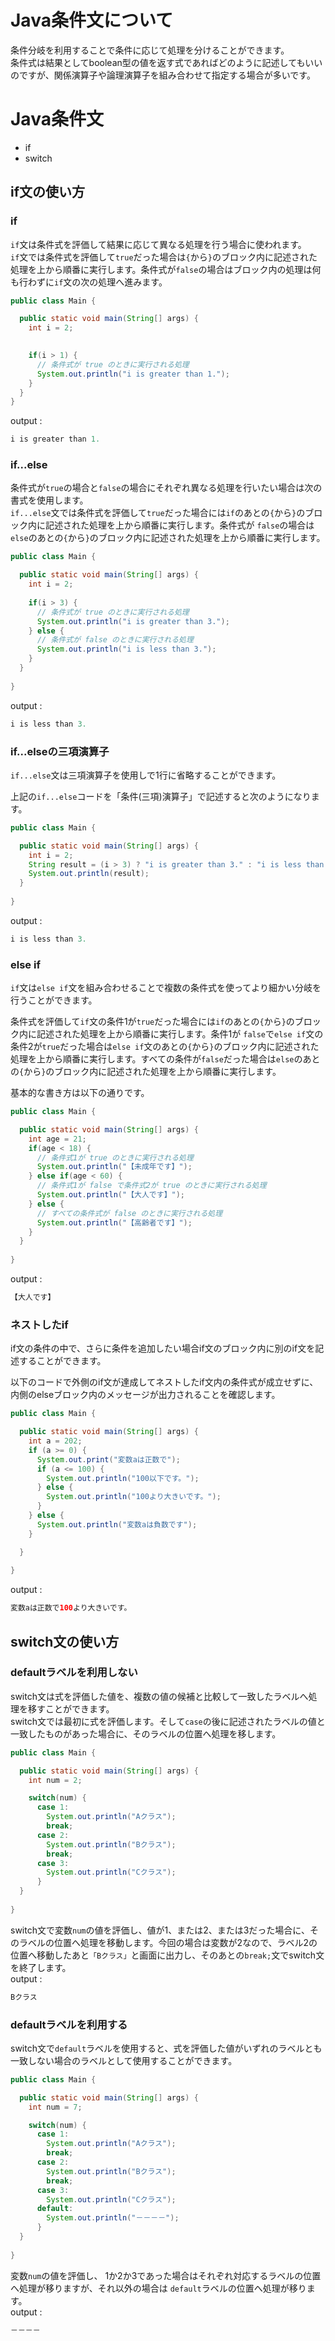 # Java条件文について
条件分岐を利用することで条件に応じて処理を分けることができます。   
条件式は結果としてboolean型の値を返す式であればどのように記述してもいいのですが、関係演算子や論理演算子を組み合わせて指定する場合が多いです。

# Java条件文
- if
- switch

## if文の使い方

### if

`if`文は条件式を評価して結果に応じて異なる処理を行う場合に使われます。   
`if`文では条件式を評価して`true`だった場合は`{`から`}`のブロック内に記述された処理を上から順番に実行します。条件式が`false`の場合はブロック内の処理は何も行わずに`if`文の次の処理へ進みます。
```java
public class Main {

  public static void main(String[] args) {
    int i = 2;
    

    if(i > 1) {
      // 条件式が true のときに実行される処理
      System.out.println("i is greater than 1.");
    }
  }
}

```
output :
```java
i is greater than 1.
```

### if...else

条件式が`true`の場合と`false`の場合にそれぞれ異なる処理を行いたい場合は次の書式を使用します。   
`if...else`文では条件式を評価して`true`だった場合には`if`のあとの`{`から`}`のブロック内に記述された処理を上から順番に実行します。条件式が `false`の場合は`else`のあとの`{`から`}`のブロック内に記述された処理を上から順番に実行します。
```java
public class Main {

  public static void main(String[] args) {
    int i = 2;
    
    if(i > 3) {
      // 条件式が true のときに実行される処理
      System.out.println("i is greater than 3.");
    } else {
      // 条件式が false のときに実行される処理
      System.out.println("i is less than 3.");
    }
  }
  
}

```
output :
```java
i is less than 3.
```

### if...elseの三項演算子

`if...else`文は三項演算子を使用しで1行に省略することができます。

上記の`if...else`コードを「条件(三項)演算子」で記述すると次のようになります。

```java
public class Main {

  public static void main(String[] args) {
    int i = 2;
    String result = (i > 3) ? "i is greater than 3." : "i is less than 3.";
    System.out.println(result);
  }
  
}
```

output :
```java
i is less than 3.
```

### else if

`if`文は`else if`文を組み合わせることで複数の条件式を使ってより細かい分岐を行うことができます。

条件式を評価して`if`文の条件1が`true`だった場合には`if`のあとの`{`から`}`のブロック内に記述された処理を上から順番に実行します。条件1が `false`で`else if`文の条件2が`true`だった場合は`else if`文のあとの`{`から`}`のブロック内に記述された処理を上から順番に実行します。すべての条件が`false`だった場合は`else`のあとの`{`から`}`のブロック内に記述された処理を上から順番に実行します。

基本的な書き方は以下の通りです。

```java
public class Main {

  public static void main(String[] args) {
    int age = 21;
    if(age < 18) {
      // 条件式1が true のときに実行される処理
      System.out.println("【未成年です】");
    } else if(age < 60) {
      // 条件式1が false で条件式2が true のときに実行される処理
      System.out.println("【大人です】");
    } else {
      // すべての条件式が false のときに実行される処理
      System.out.println("【高齢者です】");
    }
  }
  
}

```
output :
```java
【大人です】
```

### ネストしたif

if文の条件の中で、さらに条件を追加したい場合if文のブロック内に別のif文を記述することができます。

以下のコードで外側のif文が達成してネストしたif文内の条件式が成立せずに、内側のelseブロック内のメッセージが出力されることを確認します。

```java
public class Main {

  public static void main(String[] args) {
    int a = 202;
    if (a >= 0) {
      System.out.print("変数aは正数で");
      if (a <= 100) {
        System.out.println("100以下です。");
      } else {
        System.out.println("100より大きいです。");
      }
    } else {
      System.out.println("変数aは負数です");
    }

  }
  
}
```

output :

```java
変数aは正数で100より大きいです。
```

## switch文の使い方

### defaultラベルを利用しない

switch文は式を評価した値を、複数の値の候補と比較して一致したラベルへ処理を移すことができます。   
switch文では最初に式を評価します。そして`case`の後に記述されたラベルの値と一致したものがあった場合に、そのラベルの位置へ処理を移します。
```java
public class Main {

  public static void main(String[] args) {
    int num = 2;

    switch(num) {
      case 1:
        System.out.println("Aクラス");
        break;
      case 2:
        System.out.println("Bクラス");
        break;
      case 3:
        System.out.println("Cクラス");
      }
  }
  
}

```
switch文で変数`num`の値を評価し、値が1、または2、または3だった場合に、そのラベルの位置へ処理を移動します。今回の場合は変数が2なので、ラベル2の位置へ移動したあと`「Bクラス」`と画面に出力し、そのあとの`break;`文でswitch文を終了します。   
output :
```java
Bクラス
```

### defaultラベルを利用する

switch文で`default`ラベルを使用すると、式を評価した値がいずれのラベルとも一致しない場合のラベルとして使用することができます。
```java
public class Main {

  public static void main(String[] args) {
    int num = 7;

    switch(num) {
      case 1:
        System.out.println("Aクラス");
        break;
      case 2:
        System.out.println("Bクラス");
        break;
      case 3:
        System.out.println("Cクラス");
      default:
        System.out.println("－－－－");
      }
  }
  
}

```
変数`num`の値を評価し、 1か2か3であった場合はそれぞれ対応するラベルの位置へ処理が移りますが、それ以外の場合は `default`ラベルの位置へ処理が移ります。   
output :
```java
－－－－
```

